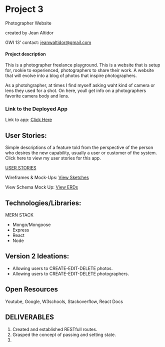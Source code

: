 # Project  3
Photographer Website


created by Jean Altidor

GWI 13'
contact: jeanwaltidor@gmail.com




#### Project description

This is a photographer freelance playground. This is a website that is setup for, rookie to experienced, photographers to share their work. A website that will evolve into a blog of photos that inspire photographers. 

As a photohgrapher, at times I find myself asking waht kind of camera or lens they used for a shot. On here, youll get info on a photographers favorite camera body and lens. 
### Link to the Deployed App


Link to app:
[Click Here](https://mysterious-cove-14804.herokuapp.com/)


## User Stories:
  
Simple descriptions of a feature told from the perspective of the person who desires the new capability, usually a user or customer of the system. 
Click here to view my user stories for this app. 

[USER STORIES](https://trello.com/b/HnQFfYXE/project-3)

Wireframes & Mock-Ups: 
[View Sketches](https://www.figma.com/file/P5G3vFVCFEntEUwyDGzKjsnW/Untitled)

View Schema Mock Up: [View ERDs](https://github.com/DenimCity/PROJECT3/blob/master/pictures/ERD.png)


 
## Technologies/Libraries:
MERN STACK 
	
* Mongo/Mongoose
* Express
* React
* Node

Version 2 Ideations:
--
* Allowing users to CREATE-EDIT-DELETE photos.
* Allowing users to CREATE-EDIT-DELETE photographers.



Open Resources
- 
Youtube,
Google,
W3schools, 
Stackoverflow,
React Docs

DELIVERABLES
--
1. Created and established RESTfull routes.
2. Grasped the concept of passing and setting state.
3. 


